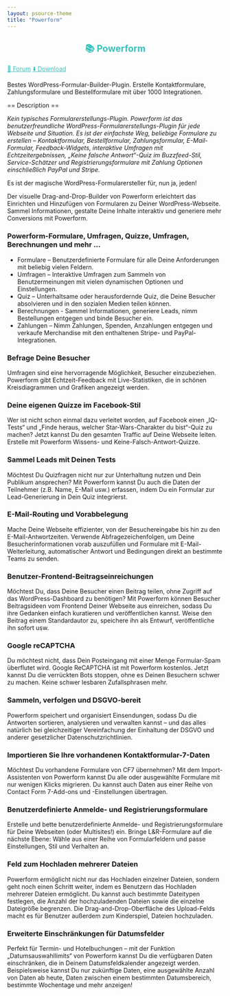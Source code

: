 ```yaml
---
layout: psource-theme
title: "Powerform"
---
```


<h2 align="center" style="color:#38c2bb;">📚 Powerform</h2>

<div class="menu">
  <a href="https://github.com/cp-psource/powerform/discussions" style="color:#38c2bb;">💬 Forum</a>
  <a href="https://github.com/cp-psource/powerform/releases" style="color:#38c2bb;">⬇️ Download</a>
</div>

Bestes WordPress-Formular-Builder-Plugin. Erstelle Kontaktformulare, Zahlungsformulare und Bestellformulare mit über 1000 Integrationen.

== Description ==

*Kein typisches Formularerstellungs-Plugin. Powerform ist das benutzerfreundliche WordPress-Formularerstellungs-Plugin für jede Webseite und Situation. Es ist der einfachste Weg, beliebige Formulare zu erstellen – Kontaktformular, Bestellformular, Zahlungsformular, E-Mail-Formular, Feedback-Widgets, interaktive Umfragen mit Echtzeitergebnissen, „Keine falsche Antwort“-Quiz im Buzzfeed-Stil, Service-Schätzer und Registrierungsformulare mit Zahlung Optionen einschließlich PayPal und Stripe.*

Es ist der magische WordPress-Formularersteller für, nun ja, jeden!

Der visuelle Drag-and-Drop-Builder von Powerform erleichtert das Einrichten und Hinzufügen von Formularen zu Deiner WordPress-Webseite. Sammel Informationen, gestalte Deine Inhalte interaktiv und generiere mehr Conversions mit Powerform.



### Powerform-Formulare, Umfragen, Quizze, Umfragen, Berechnungen und mehr ...
- Formulare – Benutzerdefinierte Formulare für alle Deine Anforderungen mit beliebig vielen Feldern.
- Umfragen – Interaktive Umfragen zum Sammeln von Benutzermeinungen mit vielen dynamischen Optionen und Einstellungen.
- Quiz – Unterhaltsame oder herausfordernde Quiz, die Deine Besucher absolvieren und in den sozialen Medien teilen können.
- Berechnungen - Sammel Informationen, generiere Leads, nimm Bestellungen entgegen und binde Besucher ein.
- Zahlungen – Nimm Zahlungen, Spenden, Anzahlungen entgegen und verkaufe Merchandise mit den enthaltenen Stripe- und PayPal-Integrationen.


### Befrage Deine Besucher

Umfragen sind eine hervorragende Möglichkeit, Besucher einzubeziehen. Powerform gibt Echtzeit-Feedback mit Live-Statistiken, die in schönen Kreisdiagrammen und Grafiken angezeigt werden.

### Deine eigenen Quizze im Facebook-Stil

Wer ist nicht schon einmal dazu verleitet worden, auf Facebook einen „IQ-Tests“ und „Finde heraus, welcher Star-Wars-Charakter du bist“-Quiz zu machen? Jetzt kannst Du den gesamten Traffic auf Deine Webseite leiten. Erstelle mit Powerform Wissens- und Keine-Falsch-Antwort-Quizze.

### Sammel Leads mit Deinen Tests

Möchtest Du Quizfragen nicht nur zur Unterhaltung nutzen und Dein Publikum ansprechen? Mit Powerform kannst Du auch die Daten der Teilnehmer (z.B. Name, E-Mail usw.) erfassen, indem Du ein Formular zur Lead-Generierung in Dein Quiz integrierst.

### E-Mail-Routing und Vorabbelegung

Mache Deine Webseite effizienter, von der Besuchereingabe bis hin zu den E-Mail-Antwortzeiten. Verwende Abfragezeichenfolgen, um Deine Besucherinformationen vorab auszufüllen und Formulare mit E-Mail-Weiterleitung, automatischer Antwort und Bedingungen direkt an bestimmte Teams zu senden.

### Benutzer-Frontend-Beitragseinreichungen
Möchtest Du, dass Deine Besucher einen Beitrag teilen, ohne Zugriff auf das WordPress-Dashboard zu benötigen? Mit Powerform können Besucher Beitragsideen vom Frontend Deiner Webseite aus einreichen, sodass Du ihre Gedanken einfach kuratieren und veröffentlichen kannst. Weise den Beitrag einem Standardautor zu, speichere ihn als Entwurf, veröffentliche ihn sofort usw.

### Google reCAPTCHA

Du möchtest nicht, dass Dein Posteingang mit einer Menge Formular-Spam überflutet wird. Google ReCAPTCHA ist mit Powerform kostenlos. Jetzt kannst Du die verrückten Bots stoppen, ohne es Deinen Besuchern schwer zu machen. Keine schwer lesbaren Zufallsphrasen mehr.

### Sammeln, verfolgen und DSGVO-bereit

Powerform speichert und organisiert Einsendungen, sodass Du die Antworten sortieren, analysieren und verwalten kannst – und das alles natürlich bei gleichzeitiger Vereinfachung der Einhaltung der DSGVO und anderer gesetzlicher Datenschutzrichtlinien.

### Importieren Sie Ihre vorhandenen Kontaktformular-7-Daten

Möchtest Du vorhandene Formulare von CF7 übernehmen? Mit dem Import-Assistenten von Powerform kannst Du alle oder ausgewählte Formulare mit nur wenigen Klicks migrieren. Du kannst auch Daten aus einer Reihe von Contact Form 7-Add-ons und -Einstellungen übertragen.

### Benutzerdefinierte Anmelde- und Registrierungsformulare

Erstelle und bette benutzerdefinierte Anmelde- und Registrierungsformulare für Deine Webseiten (oder Multisites!) ein. Bringe L&R-Formulare auf die nächste Ebene: Wähle aus einer Reihe von Formularfeldern und passe Einstellungen, Stil und Verhalten an.

### Feld zum Hochladen mehrerer Dateien

Powerform ermöglicht nicht nur das Hochladen einzelner Dateien, sondern geht noch einen Schritt weiter, indem es Benutzern das Hochladen mehrerer Dateien ermöglicht. Du kannst auch bestimmte Dateitypen festlegen, die Anzahl der hochzuladenden Dateien sowie die einzelne Dateigröße begrenzen. Die Drag-and-Drop-Oberfläche des Upload-Felds macht es für Benutzer außerdem zum Kinderspiel, Dateien hochzuladen.

### Erweiterte Einschränkungen für Datumsfelder

Perfekt für Termin- und Hotelbuchungen – mit der Funktion „Datumsauswahllimits“ von Powerform kannst Du die verfügbaren Daten einschränken, die in Deinem Datumsfeldkalender angezeigt werden. Beispielsweise kannst Du nur zukünftige Daten, eine ausgewählte Anzahl von Daten ab heute, Daten zwischen einem bestimmten Datumsbereich, bestimmte Wochentage und mehr anzeigen!
